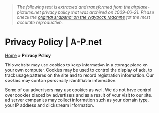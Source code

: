> *The following text is extracted and transformed from the airplane-pictures.net privacy policy that was archived on 2009-06-21. Please check the [original snapshot on the Wayback Machine](https://web.archive.org/web/20090621011832id_/http%3A//www.airplane-pictures.net/privacy-policy.php) for the most accurate reproduction.*

# Privacy Policy | A-P.net

[Home](http://www.airplane-pictures.net/) » **Privacy Policy**

This website may use cookies to keep information in a storage place on your own computer. Cookies may be used to control the display of ads, to track usage patterns on the site and to record registration information. Our cookies may contain personally identifiable information. 

Some of our advertisers may use cookies as well. We do not have control over cookies placed by advertisers and as a result of your visit to our site, ad server companies may collect information such as your domain type, your IP address and clickstream information. 
